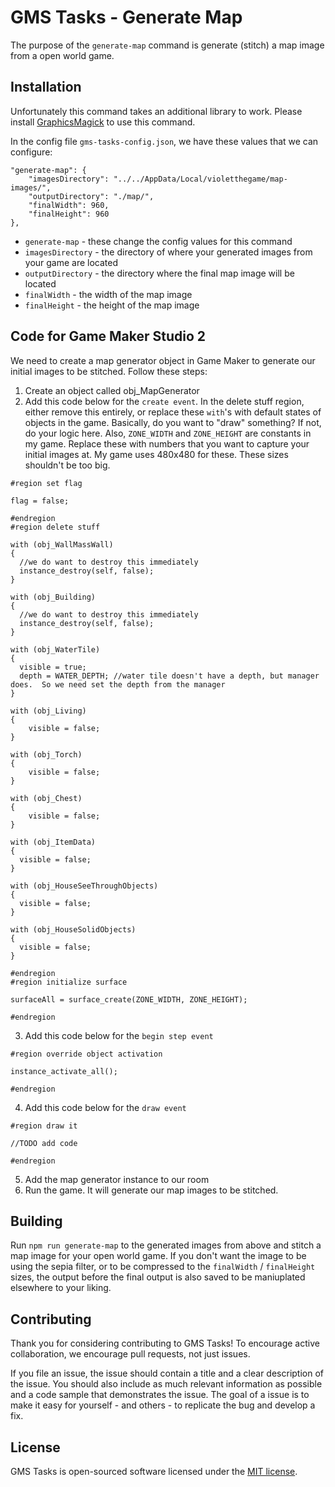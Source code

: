 # GMS Tasks - Generate Map

The purpose of the `generate-map` command is generate (stitch) a map image from a open world game.

## Installation

Unfortunately this command takes an additional library to work.  Please install [GraphicsMagick](http://www.graphicsmagick.org/download.html) to use this command.

In the config file `gms-tasks-config.json`, we have these values that we can configure:

```
"generate-map": {
    "imagesDirectory": "../../AppData/Local/violetthegame/map-images/",
    "outputDirectory": "./map/",
    "finalWidth": 960,
    "finalHeight": 960
},
```

* `generate-map` - these change the config values for this command
* `imagesDirectory` - the directory of where your generated images from your game are located
* `outputDirectory` - the directory where the final map image will be located
* `finalWidth` - the width of the map image
* `finalHeight` - the height of the map image

## Code for Game Maker Studio 2

We need to create a map generator object in Game Maker to generate our initial images to be stitched.  Follow these steps:

1. Create an object called obj_MapGenerator
2. Add this code below for the `create event`.  In the delete stuff region, either remove this entirely, or replace these `with`'s with default states of objects in the game.  Basically, do you want to "draw" something?  If not, do your logic here.  Also, `ZONE_WIDTH` and `ZONE_HEIGHT` are constants in my game.  Replace these with numbers that you want to capture your initial images at.  My game uses 480x480 for these.  These sizes shouldn't be too big.

```
#region set flag

flag = false;

#endregion
#region delete stuff

with (obj_WallMassWall)
{
  //we do want to destroy this immediately
  instance_destroy(self, false);
}

with (obj_Building)
{
  //we do want to destroy this immediately
  instance_destroy(self, false);
}

with (obj_WaterTile)
{
  visible = true; 
  depth = WATER_DEPTH; //water tile doesn't have a depth, but manager does.  So we need set the depth from the manager
}

with (obj_Living)
{
    visible = false;
}

with (obj_Torch)
{
    visible = false;
}

with (obj_Chest)
{
    visible = false;
}

with (obj_ItemData)
{
  visible = false;  
}

with (obj_HouseSeeThroughObjects)
{
  visible = false;  
}

with (obj_HouseSolidObjects)
{
  visible = false;  
}

#endregion
#region initialize surface

surfaceAll = surface_create(ZONE_WIDTH, ZONE_HEIGHT);

#endregion
```

3. Add this code below for the `begin step event`

```
#region override object activation

instance_activate_all();

#endregion
```

4. Add this code below for the `draw event`

```
#region draw it

//TODO add code

#endregion
```

5. Add the map generator instance to our room
6. Run the game.  It will generate our map images to be stitched.

## Building

Run `npm run generate-map` to the generated images from above and stitch a map image for your open world game.  If you don't want the image to be using the sepia filter, or to be compressed to the `finalWidth` / `finalHeight` sizes, the output before the final output is also saved to be maniuplated elsewhere to your liking.

## Contributing

Thank you for considering contributing to GMS Tasks! To encourage active collaboration, we encourage pull requests, not just issues.

If you file an issue, the issue should contain a title and a clear description of the issue. You should also include as much relevant information as possible and a code sample that demonstrates the issue. The goal of a issue is to make it easy for yourself - and others - to replicate the bug and develop a fix.

## License

GMS Tasks is open-sourced software licensed under the [MIT license](http://opensource.org/licenses/MIT).
